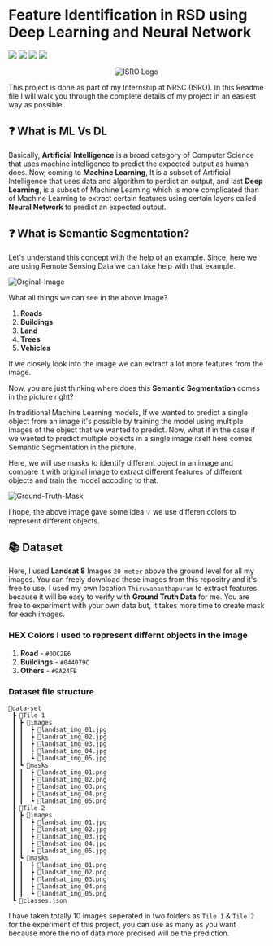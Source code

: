 # Feature Identification in RSD using Deep Learning and Neural Network

<p text-align="left">
    <a href="https://github.com/akhil-s-kumar/NRSC-Project-Feature-Identification-in-Remote-Sensing-Data-Using-Neural-Network-Model/issues" alt="Issues">
        <img src="https://img.shields.io/github/issues/akhil-s-kumar/NRSC-Project-Feature-Identification-in-Remote-Sensing-Data-Using-Neural-Network-Model" /></a>
    <a href="https://github.com/akhil-s-kumar/NRSC-Project-Feature-Identification-in-Remote-Sensing-Data-Using-Neural-Network-Model/pulls" alt="Pull Requests">
        <img src="https://img.shields.io/github/issues-pr/akhil-s-kumar/NRSC-Project-Feature-Identification-in-Remote-Sensing-Data-Using-Neural-Network-Model" /></a>
    <a href="https://github.com/akhil-s-kumar/NRSC-Project-Feature-Identification-in-Remote-Sensing-Data-Using-Neural-Network-Model/network/members" alt="Forks">
        <img src="https://img.shields.io/github/forks/akhil-s-kumar/NRSC-Project-Feature-Identification-in-Remote-Sensing-Data-Using-Neural-Network-Model" /></a>
    <a href="https://github.com/akhil-s-kumar/NRSC-Project-Feature-Identification-in-Remote-Sensing-Data-Using-Neural-Network-Model/stargazers" alt="Stars">
        <img src="https://img.shields.io/github/stars/akhil-s-kumar/NRSC-Project-Feature-Identification-in-Remote-Sensing-Data-Using-Neural-Network-Model" /></a>
</p>

<p align="center">
  <img src="https://raw.githubusercontent.com/akhil-s-kumar/NRSC-Project-Feature-Identification-in-Remote-Sensing-Data-Using-Neural-Network-Model/main/assets/ISRO_Logo.png" alt="ISRO Logo">
</p>

This project is done as part of my Internship at NRSC (ISRO). In this Readme file I will walk you through the complete details of my project in an easiest way as possible.

## :question: What is ML Vs DL

Basically, **Artificial Intelligence** is a broad category of Computer Science that uses machine intelligence to predict the expected output as human does. Now, coming to **Machine Learning**, It is a subset of Artificial Intelligence that uses data and algorithm to perdict an output, and last **Deep Learning**, is a subset of Machine Learning which is more complicated than of Machine Learning to extract certain features using certain layers called **Neural Network** to predict an expected output.

## :question: What is Semantic Segmentation?

Let's understand this concept with the help of an example. Since, here we are using Remote Sensing Data we can take help with that example.

![Orginal-Image](https://github.com/akhil-s-kumar/NRSC-Project-Feature-Identification-in-Remote-Sensing-Data-Using-Neural-Network-Model/blob/main/data-set/Tile%201/images/landsat_img_01.jpg?raw=true)

What all things we can see in the above Image?

1. **Roads**
2. **Buildings**
3. **Land**
4. **Trees**
5. **Vehicles**

If we closely look into the image we can extract a lot more features from the image.

Now, you are just thinking where does this **Semantic Segmentation** comes in the picture right?

In traditional Machine Learning models, If we wanted to predict a single object from an image it's possible by training the model using multiple images of the object that we wanted to predict. Now, what if in the case if we wanted to predict multiple objects in a single image itself here comes Semantic Segmentation in the picture.

Here, we will use masks to identify different object in an image and compare it with original image to extract different features of different objects and train the model accoding to that.

![Ground-Truth-Mask](https://github.com/akhil-s-kumar/NRSC-Project-Feature-Identification-in-Remote-Sensing-Data-Using-Neural-Network-Model/blob/main/data-set/Tile%201/masks/landsat_img_01.png?raw=true)

I hope, the above image gave some idea :bulb: we use differen colors to represent different objects.

## :books: Dataset

Here, I used **Landsat 8** Images `20 meter` above the ground level for all my images. You can freely download these images from this repositry and it's free to use. I used my own location `Thiruvananthapuram` to extract features because it will be easy to verify with **Ground Truth Data** for me. You are free to experiment with your own data but, it takes more time to create mask for each images.

### HEX Colors I used to represent differnt objects in the image

1. **Road** - `#0DC2E6`
1. **Buildings** - `#044079C`
1. **Others** - `#9A24FB`

### Dataset file structure

```
📂data-set
 ┣ 📂Tile 1
 ┃ ┣ 📂images
 ┃ ┃  ┣ 📜landsat_img_01.jpg
 ┃ ┃  ┣ 📜landsat_img_02.jpg
 ┃ ┃  ┣ 📜landsat_img_03.jpg
 ┃ ┃  ┣ 📜landsat_img_04.jpg
 ┃ ┃  ┗ 📜landsat_img_05.jpg
 ┃ ┗ 📂masks
 ┃ ┃  ┣ 📜landsat_img_01.png
 ┃ ┃  ┣ 📜landsat_img_02.png
 ┃ ┃  ┣ 📜landsat_img_03.png
 ┃ ┃  ┣ 📜landsat_img_04.png
 ┃ ┃  ┗ 📜landsat_img_05.png
 ┣ 📂Tile 2
 ┃ ┣ 📂images
 ┃ ┃  ┣ 📜landsat_img_01.jpg
 ┃ ┃  ┣ 📜landsat_img_02.jpg
 ┃ ┃  ┣ 📜landsat_img_03.jpg
 ┃ ┃  ┣ 📜landsat_img_04.jpg
 ┃ ┃  ┗ 📜landsat_img_05.jpg
 ┃ ┗ 📂masks
 ┃ ┃  ┣ 📜landsat_img_01.png
 ┃ ┃  ┣ 📜landsat_img_02.png
 ┃ ┃  ┣ 📜landsat_img_03.png
 ┃ ┃  ┣ 📜landsat_img_04.png
 ┃ ┃  ┗ 📜landsat_img_05.png
 ┗ 📜classes.json
```

I have taken totally 10 images seperated in two folders as `Tile 1` & `Tile 2` for the experiment of this project, you can use as many as you want because more the no of data more precised will be the prediction.